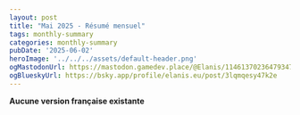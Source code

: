 ```yaml
---
layout: post
title: "Mai 2025 - Résumé mensuel"
tags: monthly-summary
categories: monthly-summary
pubDate: '2025-06-02'
heroImage: '../../../assets/default-header.png'
ogMastodonUrl: https://mastodon.gamedev.place/@Elanis/114613702364793473
ogBlueskyUrl: https://bsky.app/profile/elanis.eu/post/3lqmqesy47k2e
---
```

<b>Aucune version française existante</b>
